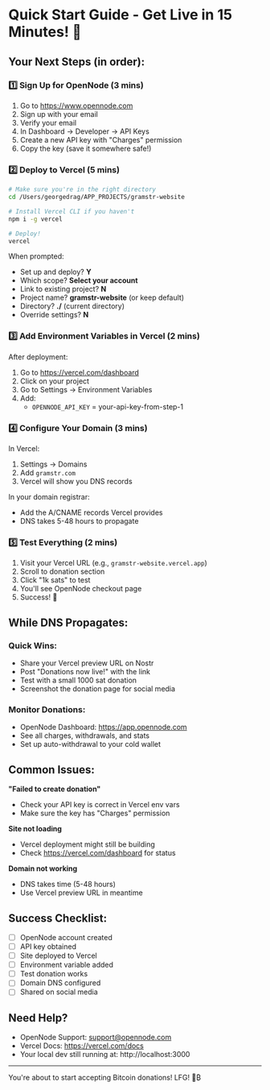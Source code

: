 # Quick Start Guide - Get Live in 15 Minutes! 🚀

## Your Next Steps (in order):

### 1️⃣ Sign Up for OpenNode (3 mins)
1. Go to https://www.opennode.com
2. Sign up with your email
3. Verify your email
4. In Dashboard → Developer → API Keys
5. Create a new API key with "Charges" permission
6. Copy the key (save it somewhere safe!)

### 2️⃣ Deploy to Vercel (5 mins)
```bash
# Make sure you're in the right directory
cd /Users/georgedrag/APP_PROJECTS/gramstr-website

# Install Vercel CLI if you haven't
npm i -g vercel

# Deploy!
vercel
```

When prompted:
- Set up and deploy? **Y**
- Which scope? **Select your account**
- Link to existing project? **N**
- Project name? **gramstr-website** (or keep default)
- Directory? **./** (current directory)
- Override settings? **N**

### 3️⃣ Add Environment Variables in Vercel (2 mins)
After deployment:
1. Go to https://vercel.com/dashboard
2. Click on your project
3. Go to Settings → Environment Variables
4. Add:
   - `OPENNODE_API_KEY` = your-api-key-from-step-1

### 4️⃣ Configure Your Domain (3 mins)
In Vercel:
1. Settings → Domains
2. Add `gramstr.com`
3. Vercel will show you DNS records

In your domain registrar:
- Add the A/CNAME records Vercel provides
- DNS takes 5-48 hours to propagate

### 5️⃣ Test Everything (2 mins)
1. Visit your Vercel URL (e.g., `gramstr-website.vercel.app`)
2. Scroll to donation section
3. Click "1k sats" to test
4. You'll see OpenNode checkout page
5. Success! 🎉

## While DNS Propagates:

### Quick Wins:
- Share your Vercel preview URL on Nostr
- Post "Donations now live!" with the link
- Test with a small 1000 sat donation
- Screenshot the donation page for social media

### Monitor Donations:
- OpenNode Dashboard: https://app.opennode.com
- See all charges, withdrawals, and stats
- Set up auto-withdrawal to your cold wallet

## Common Issues:

**"Failed to create donation"**
- Check your API key is correct in Vercel env vars
- Make sure the key has "Charges" permission

**Site not loading**
- Vercel deployment might still be building
- Check https://vercel.com/dashboard for status

**Domain not working**
- DNS takes time (5-48 hours)
- Use Vercel preview URL in meantime

## Success Checklist:
- [ ] OpenNode account created
- [ ] API key obtained
- [ ] Site deployed to Vercel
- [ ] Environment variable added
- [ ] Test donation works
- [ ] Domain DNS configured
- [ ] Shared on social media

## Need Help?
- OpenNode Support: support@opennode.com
- Vercel Docs: https://vercel.com/docs
- Your local dev still running at: http://localhost:3000

---

You're about to start accepting Bitcoin donations! LFG! 🚀₿